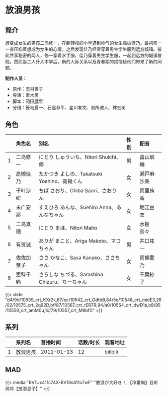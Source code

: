# 放浪男孩


## 简介

想变成女生的男孩二鸟修一，在新转校的小学遇到帅气的女生高槻佳乃。最初修一一直压抑着想成为女生的心情，之后发现佳乃经常穿着男生学生服到远方城镇。彼此共享秘密的两人，修一穿着水手服、佳乃穿着男生学生服，一起到远方的城镇冒险。然而当二人升入中学后，新的人际关系以及青春期的烦恼给他们带来了新的问题。

**制作人员：**
- 原作：志村贵子
- 导演：青木英
- 脚本：冈田麿里
- 分镜：笹岛启一、石黑恭平、星川孝文、別所诚人、林宏树

## 角色

|     |   角色名   |   别名  | 性别 |  配音  |
|:--- |:------  |:----      |:---  |:--   |
| 1 | 二鸟修一 | にとり しゅういち、Nitori Shuichi、修 | 男 | 畠山航輔 |
| 2 | 高槻佳乃 | たかつき よしの、Takatsuki Yoshino、高槻くん | 女 | 瀬戸麻沙美 |
| 3 | 千叶沙织 | ちば さおり、Chiba Saori、さおりん | 女 | 南里侑香 |
| 4 | 末广安那 | すえひろ あんな、Suehiro Anna、あんなちゃん | 女 | 堀江由衣 |
| 5 | 二鸟真穗 | にとり まほ、Nitori Maho | 女 | 水樹奈々 |
| 6 | 有贺诚 | ありが まこと、Ariga Makoto、マコちゃん | 男 | 井口祐一 |
| 7 | 佐佐加奈子 | ささ かなこ、Sasa Kanako、ささちゃん | 女 | 南條愛乃 |
| 8 | 更科千鹤 | さらしな ちづる、Sarashina Chizuru、ちーちゃん | 女 | 千葉紗子 |

{{< slide "d4/9d/10539_crt_KXr2k,67/ec/10542_crt_OdtbB,84/5e/10546_crt_mioE3,26/02/10575_crt_2q92D,bf/87/10567_crt_rER7R,94/a0/10554_crt_dwD1a,b8/95/10550_crt_amM0u,1c/79/10557_crt_M9bfD" >}}

## 系列

|     |   系列名   |   首播时间  | 话数/时长  | 观看地址 |
|:---  |:------    |:----      |:---       |:---  |
| 1 | 放浪男孩 | 2011-01-13 | 12 | [bilibili](https://www.bilibili.com/bangumi/play/ss951)  |


## MAD

{{< media  "BV1Ux411c74X-BV18s411o7wF"
"放浪が大好き！,【冷番向】且听风吟【放浪息子】"  >}}
